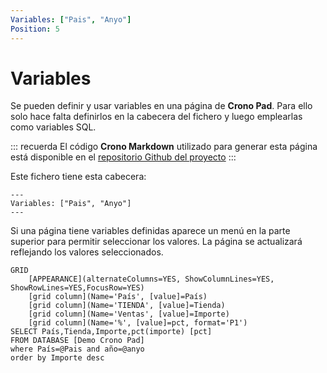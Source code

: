 ```yaml
---
Variables: ["Pais", "Anyo"]
Position: 5
---
```


# Variables

Se pueden definir y usar variables en una página de **Crono Pad**. Para ello solo hace falta definirlos en la cabecera del fichero y luego emplearlas como variables SQL.

::: recuerda
El código <strong>Crono Markdown</strong> utilizado para generar esta página está disponible en
el [repositorio Github del proyecto](https://github.com/bifacil/pad.crono.net/blob/master/markdown/variables/README.md)
:::

Este fichero tiene esta cabecera:

```
---
Variables: ["Pais", "Anyo"]
---
```

Si una página tiene variables definidas aparece un menú en la parte superior para permitir seleccionar los valores. La página se actualizará reflejando los valores seleccionados.



``` grid
GRID
    [APPEARANCE](alternateColumns=YES, ShowColumnLines=YES, ShowRowLines=YES,FocusRow=YES)
    [grid column](Name='País', [value]=País)
    [grid column](Name='TIENDA', [value]=Tienda)
    [grid column](Name='Ventas', [value]=Importe)
    [grid column](Name='%', [value]=pct, format='P1')
SELECT País,Tienda,Importe,pct(importe) [pct]
FROM DATABASE [Demo Crono Pad] 
where País=@Pais and año=@anyo
order by Importe desc
```
